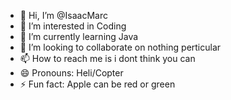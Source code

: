 - 👋 Hi, I’m @IsaacMarc
- 👀 I’m interested in Coding
- 🌱 I’m currently learning Java
- 💞️ I’m looking to collaborate on nothing perticular
- 📫 How to reach me is i dont think you can
- 😄 Pronouns: Heli/Copter
- ⚡ Fun fact: Apple can be red or green

<!---
IsaacMarc/IsaacMarc is a ✨ special ✨ repository because its `README.md` (this file) appears on your GitHub profile.
You can click the Preview link to take a look at your changes.
--->
